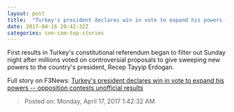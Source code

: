 ```yaml
---
layout: post
title:  "Turkey's president declares win in vote to expand his powers -- opposition contests unofficial results"
date: 2017-04-16 20:42:32Z
categories: cnn-com-top-stories
---
```


First results in Turkey's constitutional referendum began to filter out Sunday night after millions voted on controversial proposals to give sweeping new powers to the country's president, Recep Tayyip Erdogan.


Full story on F3News: [Turkey's president declares win in vote to expand his powers -- opposition contests unofficial results](http://www.f3nws.com/n/uTyUfE)

> Posted on: Monday, April 17, 2017 1:42:32 AM
